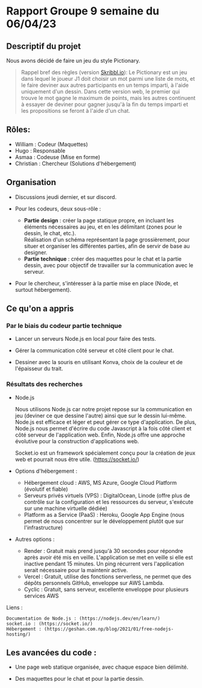 # Rapport Groupe 9 semaine du 06/04/23


## Descriptif du projet

Nous avons décidé de faire un jeu du style Pictionary.
>Rappel bref des règles (version [Skribbl.io](https://skribbl.io/)): Le Pictionary est un jeu dans lequel le joueur J1 doit choisir un mot parmi une liste de mots, et le faire deviner aux autres participants en un temps imparti, à l'aide uniquement d'un dessin. Dans cette version web, le premier qui trouve le mot gagne le maximum de points, mais les autres continuent à essayer de deviner pour gagner jusqu'à la fin du temps imparti et les propositions se feront à l'aide d'un chat.


## Rôles:
- William : Codeur (Maquettes)
- Hugo : Responsable
- Asmaa : Codeuse (Mise en forme)
- Christian : Chercheur (Solutions d'hébergement)

## Organisation
- Discussions jeudi dernier, et sur discord.

- Pour les codeurs, deux sous-rôle :
	- **Partie design** : créer la page statique propre, en incluant les éléments nécessaires au jeu, et en les délimitant (zones pour le dessin, le chat, etc.).\
	Réalisation d'un schéma représentant la page grossièrement, pour situer et organiser les différentes parties, afin de servir de base au designer.
	- **Partie technique** : créer des maquettes pour le chat et la partie dessin, avec pour objectif de travailler sur la communication avec le serveur.

- Pour le chercheur, s'intéresser à la partie mise en place (Node, et surtout hébergement).

## Ce qu'on a appris

### Par le biais du codeur partie technique

- Lancer un serveurs Node.js en local pour faire des tests.

- Gérer la communication côté serveur et côté client pour le chat.

- Dessiner avec la souris en utilisant Konva, choix de la couleur et de l'épaisseur du trait.

### Résultats des recherches

- Node.js

	Nous utilisons Node.js car notre projet repose sur la communication en jeu (deviner ce que dessine l'autre) ainsi que sur le dessin lui-même.
	Node.js est efficace et léger et peut gérer ce type d'application.
	De plus, Node.js nous permet d'écrire du code Javascript à la fois côté client et côté serveur de l'application web.
	Enfin, Node.js offre une approche évolutive pour la construction d'applications web.

	Socket.io est un framework spécialement conçu pour la création de jeux web et pourrait nous être utile. (https://socket.io/)

- Options d'hébergement :

	- Hébergement cloud : AWS, MS Azure, Google Cloud Platform (évolutif et fiable)
	- Serveurs privés virtuels (VPS) : DigitalOcean, Linode (offre plus de contrôle sur la configuration et les ressources du serveur, s'exécute sur une machine virtuelle dédiée)
	- Platform as a Service (PaaS) : Heroku, Google App Engine (nous permet de nous concentrer sur le développement plutôt que sur l'infrastructure)

- Autres options :

	- Render : Gratuit mais prend jusqu'à 30 secondes pour répondre après avoir été mis en veille. L'application se met en veille si elle est inactive pendant 15 minutes. Un ping récurrent vers l'application serait nécessaire pour la maintenir active.
	- Vercel : Gratuit, utilise des fonctions serverless, ne permet que des dépôts personnels GitHub, enveloppe sur AWS Lambda.
	- Cyclic : Gratuit, sans serveur, excellente enveloppe pour plusieurs services AWS

Liens :

	Documentation de Node.js : (https://nodejs.dev/en/learn/)
	socket.io : (https://socket.io/)
	Hébergement : (https://geshan.com.np/blog/2021/01/free-nodejs-hosting/)

## Les avancées du code :

- Une page web statique organisée, avec chaque espace bien délimité.

- Des maquettes pour le chat et pour la partie dessin.
